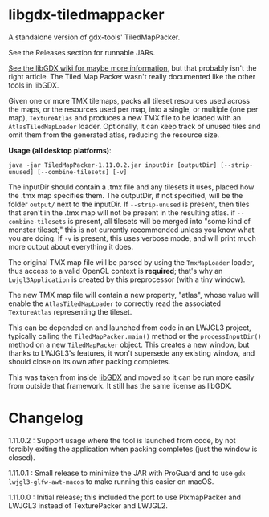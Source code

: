 # libgdx-tiledmappacker
A standalone version of gdx-tools' TiledMapPacker.

See the Releases section for runnable JARs.

[See the libGDX wiki for maybe more information](https://libgdx.com/wiki/tools/texture-packer), but that probably isn't
the right article. The Tiled Map Packer wasn't really documented like the other tools in libGDX.

Given one or more TMX tilemaps, packs all tileset resources used across the maps, or the resources used per map, into a
single, or multiple (one per map), `TextureAtlas` and produces a new TMX file to be loaded with an `AtlasTiledMapLoader`
loader. Optionally, it can keep track of unused tiles and omit them from the generated atlas, reducing the resource size.

**Usage (all desktop platforms)**:

`java -jar TiledMapPacker-1.11.0.2.jar inputDir [outputDir] [--strip-unused] [--combine-tilesets] [-v]`

The inputDir should contain a .tmx file and any tilesets it uses, placed how the .tmx map specifies them. The outputDir,
if not specified, will be the folder `output/` next to the inputDir. If `--strip-unused` is present, then tiles that
aren't in the .tmx map will not be present in the resulting atlas. if `--combine-tilesets` is present, all tilesets will
be merged into "some kind of monster tileset;" this is not currently recommended unless you know what you are doing. If
`-v` is present, this uses verbose mode, and will print much more output about everything it does.

The original TMX map file will be parsed by using the `TmxMapLoader` loader, thus access to a valid OpenGL context is
**required**; that's why an `Lwjgl3Application` is created by this preprocessor (with a tiny window).

The new TMX map file will contain a new property, "atlas", whose value will enable the `AtlasTiledMapLoader` to
correctly read the associated `TextureAtlas` representing the tileset.

This can be depended on and launched from code in an LWJGL3 project, typically calling the `TiledMapPacker.main()`
method or the `processInputDir()` method on a new `TiledMapPacker` object. This creates a new window, but thanks to
LWJGL3's features, it won't supersede any existing window, and should close on its own after packing completes.

This was taken from inside [libGDX](https://github.com/libgdx/libgdx) and moved so it can be run more easily from
outside that framework. It still has the same license as libGDX.

# Changelog

1.11.0.2 : Support usage where the tool is launched from code, by not forcibly exiting the application when packing
completes (just the window is closed).

1.11.0.1 : Small release to minimize the JAR with ProGuard and to use `gdx-lwjgl3-glfw-awt-macos` to make running this
easier on macOS.

1.11.0.0 : Initial release; this included the port to use PixmapPacker and LWJGL3 instead of TexturePacker and LWJGL2.
